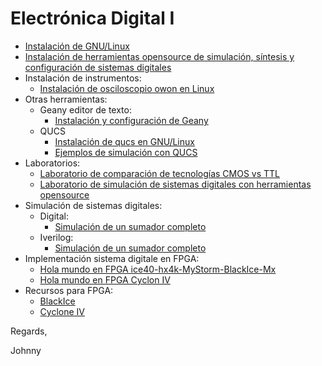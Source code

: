 # Electrónica Digital I

* [Instalación de GNU/Linux](./linuxInstall/)
* [Instalación de herramientas opensource de simulación, síntesis y configuración de sistemas digitales](./installTools/)
* Instalación de instrumentos:
    * [Instalación de osciloscopio owon en Linux](./instruments/oscilloscope-owon/)
* Otras herramientas:
    * Geany editor de texto:
        * [Instalación y configuración de Geany](./installTools/geany.md)
    * QUCS
        * [Instalación de qucs en GNU/Linux](https://github.com/johnnycubides/qucs-tutorial-examples/tree/main/install/linux)
        * [Ejemplos de simulación con QUCS](https://github.com/johnnycubides/qucs-tutorial-examples/tree/main/examples)
* Laboratorios:
    * [Laboratorio de comparación de tecnologías CMOS vs TTL](./lab-tec/)
    * [Laboratorio de simulación de sistemas digitales con herramientas opensource](./lab01/)
* Simulación de sistemas digitales:
    * Digital:
        * [Simulación de un sumador completo](./simulations/digital/digital_sim_fullAdder/)
    * Iverilog:
        * [Simulación de un sumador completo](./simulations/iverilog/fullAdder/)
* Implementación sistema digitale en FPGA:
    * [Hola mundo en FPGA ice40-hx4k-MyStorm-BlackIce-Mx](./fpga-example/ice40-hx4k-MyStorm-BlackIce-Mx/blink/)
    * [Hola mundo en FPGA Cyclon IV](./fpga-example/altera-c4e6e10/fullAdder/)
* Recursos para FPGA:
    * [BlackIce](./fpga-example/ice40-hx4k-MyStorm-BlackIce-Mx/resources)
    * [Cyclone IV](./fpga-example/altera-c4e6e10/resources)

Regards,

Johnny
